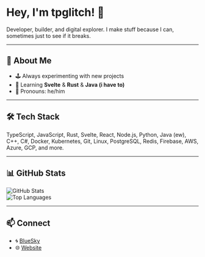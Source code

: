 # Hey, I'm tpglitch! 👋

Developer, builder, and digital explorer. I make stuff because I can, sometimes just to see if it breaks.

---

## 🚀 About Me
- 🕹️ Always experimenting with new projects
- 🌱 Learning **Svelte** & **Rust** & **Java (i have to)**
- 🦀 Pronouns: he/him

---

## 🛠️ Tech Stack
TypeScript, JavaScript, Rust, Svelte, React, Node.js, Python, Java (ew), C++, C#, Docker, Kubernetes, Git, Linux, PostgreSQL, Redis, Firebase, AWS, Azure, GCP, and more.

---

## 📊 GitHub Stats
![GitHub Stats](https://github-readme-stats.vercel.app/api?username=tpglitch&show_icons=true&theme=radical)  
![Top Languages](https://github-readme-stats.vercel.app/api/top-langs/?username=tpglitch&layout=compact&theme=radical)

---

## 📫 Connect
- 🌀 [BlueSky](https://bsky.app/profile/tpglit.ch)  
- 🌐 [Website](https://tpglit.ch)

